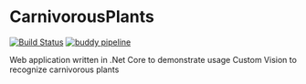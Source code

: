 # CarnivorousPlants
[![Build Status](https://dev.azure.com/bpelikan/CarnivorousPlants/_apis/build/status/CarnivorousPlants-CI?branchName=master)](https://dev.azure.com/bpelikan/CarnivorousPlants/_build/latest?definitionId=15&branchName=master) [![buddy pipeline](https://app.buddy.works/bpelikan/carnivorousplants/pipelines/pipeline/179604/badge.svg?token=01480216e0ec75b4a668ab891c7493093a7bbd4e4b08a13588c636edc74da523 "buddy pipeline")](https://app.buddy.works/bpelikan/carnivorousplants/pipelines/pipeline/179604)

Web application written in .Net Core to demonstrate usage Custom Vision to recognize carnivorous plants
